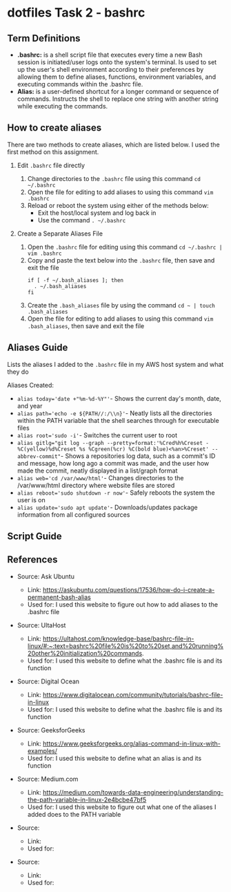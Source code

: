 # dotfiles Task 2 - bashrc
## Term Definitions
 - **.bashrc:** is a shell script file that executes every time a new Bash session is initiated/user logs onto the system's terminal. Is used to set up the user's shell environment according to their preferences by allowing them to define aliases, functions, environment variables, and executing commands within the .bashrc file. 
 - **Alias:** is a user-defined shortcut for a longer command or sequence of commands. Instructs the shell to replace one string with another string while executing the commands.

## How to create aliases
There are two methods to create aliases, which are listed below. I used the first method on this assignment.

 1. Edit `.bashrc` file directly
     1. Change directories to the `.bashrc` file using this command `cd ~/.bashrc`
     2. Open the file for editing to add aliases to using this command `vim .bashrc`
     3. Reload or reboot the system using either of the methods below:
         - Exit the host/local system and log back in
         - Use the command `. ~/.bashrc`

 2. Create a Separate Aliases File
     1. Open the `.bashrc` file for editing using this command `cd ~/.bashrc | vim .bashrc`
     2. Copy and paste the text below into the `.bashrc` file, then save and exit the file
          ```
          if [ -f ~/.bash_aliases ]; then
            . ~/.bash_aliases
          fi
          ```
     4. Create the `.bash_aliases` file by using the command `cd ~ | touch .bash_aliases`
     5. Open the file for editing to add aliases to using this command `vim .bash_aliases`, then save and exit the file
 
## Aliases Guide
Lists the aliases I added to the `.bashrc` file in my AWS host system and what they do

Aliases Created:
 - `alias today='date +"%m-%d-%Y"'`- Shows the current day's month, date, and year
 - `alias path='echo -e ${PATH//:/\\n}'`- Neatly lists all the directories within the PATH variable that the shell searches through for executable files
 - `alias root='sudo -i'`- Switches the current user to root
 - `alias gitlg="git log --graph --pretty=format:'%Cred%h%Creset -%C(yellow)%d%Creset %s %Cgreen(%cr) %C(bold blue)<%an>%Creset' --abbrev-commit"`- Shows a repositories log data, such as a commit's ID and message, how long ago a commit was made, and the user how made the commit, neatly displayed in a list/graph format
 - `alias web='cd /var/www/html'`- Changes directories to the /var/www/html directory where website files are stored
 - `alias reboot='sudo shutdown -r now'`- Safely reboots the system the user is on
 - `alias update='sudo apt update'`- Downloads/updates package information from all configured sources

## Script Guide


## References
 - Source: Ask Ubuntu
   - Link: https://askubuntu.com/questions/17536/how-do-i-create-a-permanent-bash-alias
   - Used for: I used this website to figure out how to add aliases to the .bashrc file

 - Source: UltaHost
   - Link: https://ultahost.com/knowledge-base/bashrc-file-in-linux/#:~:text=bashrc%20file%20is%20to%20set,and%20running%20other%20initialization%20commands.
   - Used for: I used this website to define what the .bashrc file is and its function

 - Source: Digital Ocean
   - Link: https://www.digitalocean.com/community/tutorials/bashrc-file-in-linux
   - Used for: I used this website to define what the .bashrc file is and its function

 - Source: GeeksforGeeks
   - Link: https://www.geeksforgeeks.org/alias-command-in-linux-with-examples/
   - Used for: I used this website to define what an alias is and its function

 - Source: Medium.com
   - Link: https://medium.com/towards-data-engineering/understanding-the-path-variable-in-linux-2e4bcbe47bf5
   - Used for: I used this website to figure out what one of the aliases I added does to the PATH variable

 - Source:
   - Link:
   - Used for:

 - Source:
   - Link:
   - Used for:

